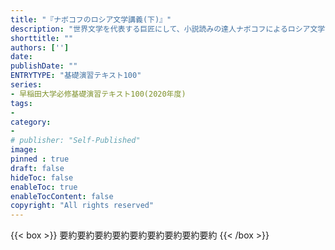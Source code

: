 ```yaml
---
title: "『ナボコフのロシア文学講義(下)』"
description: "世界文学を代表する巨匠にして、小説読みの達人ナボコフによるロシア文学講義録。下巻は、トルストイ「アンナ・カレーニン」ほか、チェーホフ、ゴーリキー作品。独自の翻訳論も必読。"
shorttitle: ""
authors: ['']
date: 
publishDate: ""
ENTRYTYPE: "基礎演習テキスト100"
series:
- 早稲田大学必修基礎演習テキスト100(2020年度)
tags: 
- 
category: 
- 
# publisher: "Self-Published"
image: 
pinned : true
draft: false
hideToc: false
enableToc: true
enableTocContent: false
copyright: "All rights reserved"
---
```


{{< box >}}
要約要約要約要約要約要約要約要約要約
{{< /box >}}